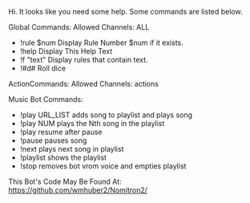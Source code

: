 Hi. It looks like you need some help. Some commands are listed below.

Global Commands: Allowed Channels: ALL   
-   !rule $num  Display Rule Number $num if it exists.
-   !help       Display This Help Text
-   !f "text"   Display rules that contain text.
-   !#d#        Roll dice 

ActionCommands:        Allowed Channels: actions

Music Bot Commands:
-   !play URL_LIST      adds song to playlist and plays song
-   !play NUM           plays the Nth song in the playlist
-   !play               resume after pause
-   !pause              pauses song
-   !next               plays next song in playlist
-   !playlist           shows the playlist
-   !stop               removes bot vrom voice and empties playlist


This Bot's Code May Be Found At: https://github.com/wmhuber2/Nomitron2/